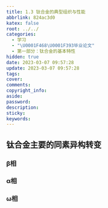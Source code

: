 ```yaml
---
title: 1.3 钛合金的典型组织与性能
abbrlink: 824ac3d0
katex: false
root: ../../
categories:
  - 学习
  - "\U0001F468‍\U0001F393毕业论文"
  - 第一部分：钛合金的基本特性
hidden: true
date: 2023-03-07 09:57:28
update: 2023-03-07 09:57:28
tags:
cover:
comments:
copyright_info:
aside:
password:
description:
sticky:
keywords:
---
```


## 钛合金主要的同素异构转变
### β相

### α相

### ω相